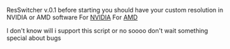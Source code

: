 ResSwitcher v.0.1
before starting you should have your custom resolution in NVIDIA or AMD software
For [NVIDIA](https://www.youtube.com/watch?v=rjp0a9RddzY)
For [AMD](https://www.youtube.com/watch?v=PiMojqul2gM)

I don't know will i support this script or no soooo don't wait something special about bugs
